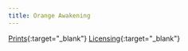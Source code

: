 ```yaml
---
title: Orange Awakening
---
```

[Prints](https://pixels.com/featured/orange-awakening-brady-lane.html){:target="_blank"}
[Licensing](https://licensing.pixels.com/featured/orange-awakening-brady-lane.html){:target="_blank"}